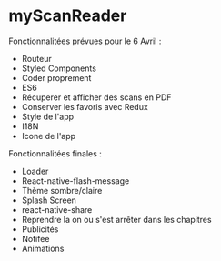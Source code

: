 # myScanReader

Fonctionnalitées prévues pour le 6 Avril :

  - Routeur
  - Styled Components
  - Coder proprement
  - ES6
  - Récuperer et afficher des scans en PDF
  - Conserver les favoris avec Redux
  - Style de l'app
  - I18N
  - Icone de l'app

Fonctionnalitées finales :

  - Loader
  - React-native-flash-message
  - Thème sombre/claire
  - Splash Screen
  - react-native-share
  - Reprendre la on ou s'est arrêter dans les chapitres
  - Publicités
  - Notifee
  - Animations
